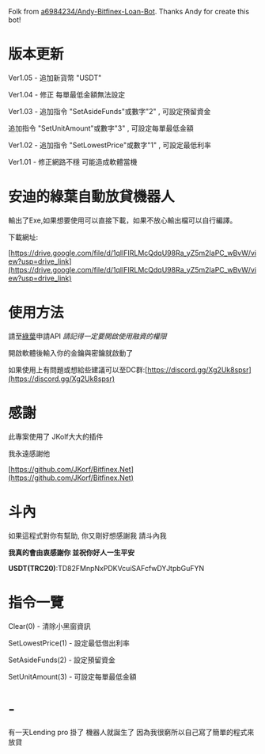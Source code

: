 Folk from [a6984234/Andy-Bitfinex-Loan-Bot](https://github.com/a6984234/Andy-Bitfinex-Loan-Bot).
Thanks Andy for create this bot!

# 版本更新
Ver1.05 - 追加新貨幣 "USDT"

Ver1.04 - 修正 每單最低金額無法設定

Ver1.03 - 追加指令 "SetAsideFunds"或數字"2" , 可設定預留資金 

追加指令 "SetUnitAmount"或數字"3" , 可設定每單最低金額 
   
Ver1.02 - 追加指令 "SetLowestPrice"或數字"1" , 可設定最低利率

Ver1.01 - 修正網路不穩 可能造成軟體當機

# 安迪的綠葉自動放貸機器人
輸出了Exe,如果想要使用可以直接下載，如果不放心輸出檔可以自行編譯。      
   
下載網址:

[https://drive.google.com/file/d/1qIlFIRLMcQdqU98Ra_yZ5m2IaPC_wBvW/view?usp=drive_link](https://drive.google.com/file/d/1qIlFIRLMcQdqU98Ra_yZ5m2IaPC_wBvW/view?usp=drive_link)
# 使用方法
請至[綠葉](https://www.bitfinex.com/)申請API  *請記得一定要開啟使用融資的權限*  
   
開啟軟體後輸入你的金鑰與密鑰就啟動了  
  
如果使用上有問題或想給些建議可以至DC群:[https://discord.gg/Xg2Uk8spsr](https://discord.gg/Xg2Uk8spsr)
# 感謝
此專案使用了 JKolf大大的插件   
   
我永遠感謝他  
   
[https://github.com/JKorf/Bitfinex.Net](https://github.com/JKorf/Bitfinex.Net)


# 斗內         
如果這程式對你有幫助, 你又剛好想感謝我
請斗內我 

**我真的會由衷感謝你 並祝你好人一生平安**

**USDT(TRC20)**:TD82FMnpNxPDKVcuiSAFcfwDYJtpbGuFYN



# 指令一覽
Clear(0) - 清除小黑窗資訊
      
SetLowestPrice(1) - 設定最低借出利率

SetAsideFunds(2) - 設定預留資金

SetUnitAmount(3) - 可設定每單最低金額

# -
有一天Lending pro 掛了 機器人就誕生了 因為我很窮所以自己寫了簡單的程式來放貸
